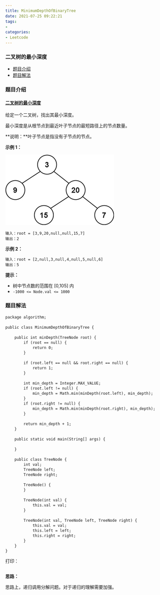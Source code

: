 ```yaml
---
title: MinimumDepthOfBinaryTree
date: 2021-07-25 09:22:21
tags:
- 
categories:
- Leetcode 
---
```




### 二叉树的最小深度

- [题目介绍](https://yangtzeshore.github.io/2021/07/25/MinimumDepthOfBinaryTree/#题目介绍)
- [题目解法](https://yangtzeshore.github.io/2021/07/25/MinimumDepthOfBinaryTree/#题目解法)

### 题目介绍

#### [二叉树的最小深度](https://leetcode-cn.com/problems/minimum-depth-of-binary-tree/)

给定一个二叉树，找出其最小深度。

最小深度是从根节点到最近叶子节点的最短路径上的节点数量。

**说明：**叶子节点是指没有子节点的节点。

**示例 1：**

![img](https://raw.githubusercontent.com/yangtzeshore/images/main/Leetcode/balance_1.jpg)

```
输入：root = [3,9,20,null,null,15,7]
输出：2
```

**示例 2：**

```
输入：root = [2,null,3,null,4,null,5,null,6]
输出：5
```

**提示：**

- 树中节点数的范围在 [0,105] 内
- `-1000 <= Node.val <= 1000`

### 题目解法

```
package algorithm;

public class MinimumDepthOfBinaryTree {

    public int minDepth(TreeNode root) {
        if (root == null) {
            return 0;
        }

        if (root.left == null && root.right == null) {
            return 1;
        }

        int min_depth = Integer.MAX_VALUE;
        if (root.left != null) {
            min_depth = Math.min(minDepth(root.left), min_depth);
        }
        if (root.right != null) {
            min_depth = Math.min(minDepth(root.right), min_depth);
        }

        return min_depth + 1;
    }

    public static void main(String[] args) {

    }

    public class TreeNode {
        int val;
        TreeNode left;
        TreeNode right;

        TreeNode() {
        }

        TreeNode(int val) {
            this.val = val;
        }

        TreeNode(int val, TreeNode left, TreeNode right) {
            this.val = val;
            this.left = left;
            this.right = right;
        }
    }
}
```

打印：

```

```

**思路：**

思路上，递归调用分解问题。对于递归的理解需要加强。